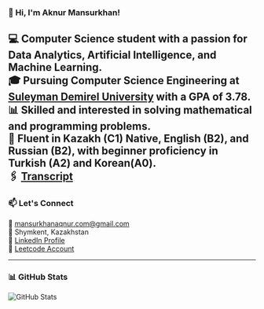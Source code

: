 ### 👋 Hi, I'm Aknur Mansurkhan!  

💻 Computer Science student with a passion for **Data Analytics**, **Artificial Intelligence**, and **Machine Learning**.  
🎓 Pursuing **Computer Science Engineering** at [Suleyman Demirel University](https://sdu.edu.kz/) with a GPA of **3.78**.
📊 Skilled and interested in solving **mathematical** and **programming problems**.  
💬 Fluent in **Kazakh (C1) Native**, **English (B2)**, and **Russian (B2)**, with beginner proficiency in **Turkish (A2)** and **Korean(A0)**.  
🖇 [Transcript](https://drive.google.com/file/d/14GmkPVNZ_jUc1CvJGbankeT_qD2mWgiC/view?usp=sharing)
---

### 📫 Let's Connect  
📧 [mansurkhanaqnur.com@gmail.com](mailto:mansurkhanaqnur.com@gmail.com)  
📍 Shymkent, Kazakhstan  
🔗 [LinkedIn Profile](https://www.linkedin.com/in/aknur-m-ba809a330?utm_source=share&utm_campaign=share_via&utm_content=profile&utm_medium=ios_app)\
🐳 [Leetcode Account](https://leetcode.com/u/whited_ray/)

---
### 📊 GitHub Stats  

![GitHub Stats](https://github-readme-stats.vercel.app/api?username=whiteraay&show_icons=true&theme=radical)
